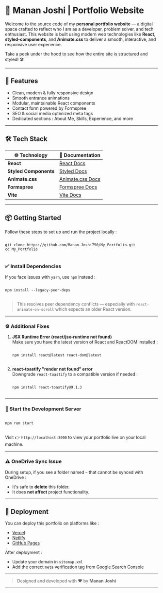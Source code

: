 # 🌟 Manan Joshi | Portfolio Website

Welcome to the source code of my **personal portfolio website** — a digital space crafted to reflect who I am as a developer, problem solver, and tech enthusiast. This website is built using modern web technologies like **React**, **styled-components**, and **Animate.css** to deliver a smooth, interactive, and responsive user experience.

Take a peek under the hood to see how the entire site is structured and styled! 🛠️

---

## 🚀 Features

- Clean, modern & fully responsive design
- Smooth entrance animations
- Modular, maintainable React components
- Contact form powered by Formspree
- SEO & social media optimized meta tags
- Dedicated sections : About Me, Skills, Experience, and more

---

## 🛠️ Tech Stack

| 🌐 Technology       | 📖 Documentation                                   |
|---------------------|----------------------------------------------------|
| **React**           | [React Docs](https://react.dev/)                   |
| **Styled Components** | [Styled Docs](https://styled-components.com/)    |
| **Animate.css**     | [Animate.css Docs](https://animate.style/)         |
| **Formspree**       | [Formspree Docs](https://formspree.io/)            |
| **Vite**            | [Vite Docs](https://vitejs.dev/)                   |

---

## 📦 Getting Started

Follow these steps to set up and run the project locally :

<pre>
<code>
git clone https://github.com/Manan-Joshi750/My_Portfolio.git
cd My_Portfolio
</code>
</pre>

### ✅ Install Dependencies

If you face issues with `yarn`, use `npm` instead :

<pre>
<code>
npm install --legacy-peer-deps
</code>
</pre>

> This resolves peer dependency conflicts — especially with `react-animate-on-scroll` which expects an older React version.

---

### ⚙️ Additional Fixes

1. **JSX Runtime Error (react/jsx-runtime not found)**  
   Make sure you have the latest version of React and ReactDOM installed :

   <pre>
   <code>
   npm install react@latest react-dom@latest
   </code>
   </pre>

2. **react-toastify "render not found" error**  
   Downgrade `react-toastify` to a compatible version if needed :

   <pre>
   <code>
   npm install react-toastify@9.1.3
   </code>
   </pre>

---

### 🚀 Start the Development Server

<pre>
<code>
npm run start
</code>
</pre>

Visit 👉 `http://localhost:3000` to view your portfolio live on your local machine.

---

### ⚠️ OneDrive Sync Issue

During setup, if you see a folder named `~` that cannot be synced with OneDrive :

- It's safe to **delete** this folder.  
- It does **not affect** project functionality.

---

## 🚀 Deployment

You can deploy this portfolio on platforms like :

- [Vercel](https://vercel.com/)
- [Netlify](https://netlify.com/)
- [GitHub Pages](https://pages.github.com/)

After deployment :
- Update your domain in `sitemap.xml`
- Add the correct `meta` verification tag from Google Search Console

---

> Designed and developed with ❤️ by **Manan Joshi**

---
